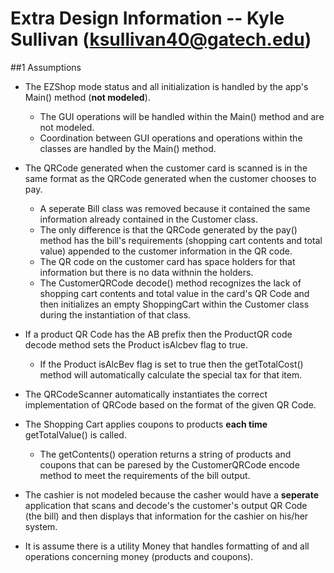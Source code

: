 # **Extra Design Information -- Kyle Sullivan (ksullivan40@gatech.edu)**

##1 Assumptions

* The EZShop mode status and all initialization is handled by the app's Main() method (**not modeled**).
  * The GUI operations will be handled within the Main() method and are not modeled.
  * Coordination between GUI operations and operations within the classes are handled by the Main() method.

* The QRCode generated when the customer card is scanned is in the same format as the QRCode generated when the customer chooses to pay. 
  * A seperate Bill class was removed because it contained the same information already contained in the Customer class.
  * The only difference is that the QRCode generated by the pay() method has the bill's requirements (shopping cart contents and total value) appended to the customer information in the QR code. 
  * The QR code on the customer card has space holders for that information but there is no data withnin the holders. 
  * The CustomerQRCode decode() method recognizes the lack of shopping cart contents and total value in the card's QR Code and then initializes an empty ShoppingCart within the Customer class during the instantiation of that class.

* If a product QR Code has the AB prefix then the ProductQR code decode method sets the Product isAlcbev flag to true.
  * If the Product isAlcBev flag is set to true then the getTotalCost() method will automatically calculate the special tax for that item.

* The QRCodeScanner automatically instantiates the correct implementation of QRCode based on the format of the given QR Code.

* The Shopping Cart applies coupons to products **each time** getTotalValue() is called.
  * The getContents() operation returns a string of products and coupons that can be paresed by the CustomerQRCode encode method to meet the requirements of the bill output.

* The cashier is not modeled because the casher would have a **seperate** application that scans and decode's the customer's output QR Code (the bill) and then displays that information for the cashier on his/her system.

* It is assume there is a utility Money that handles formatting of and all operations concerning money (products and coupons).
